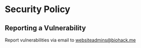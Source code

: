 # Security Policy

## Reporting a Vulnerability

Report vulnerabilities via email to websiteadmins@biohack.me
